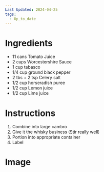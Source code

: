 ```yaml
---
Last Updated: 2024-04-25
tags:
  - Up_to_date
---
```



# Ingredients
- 11 cans Tomato Juice
- 2 cups Worcestershire Sauce
- 1 cup tabasco
- 1/4 cup ground black pepper
- 2 tbs + 2 tsp Celery salt
- 1/2 cup horseradish puree
- 1/2 cup Lemon juice
- 1/2 cup Lime juice



# Instructions
1. Combine into large cambro
2. Give it the whisky business (Stir really well)
3. Portion into appropriate container 
4. Label

# Image